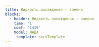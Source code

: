```yaml
---
title: Жидкость охлаждения – замена
blocks:
  - header: Жидкость охлаждения – замена
    time: '1'
    coef: '1419'
    model: ЛАДА
    _template: servTemplate
---
```

        
